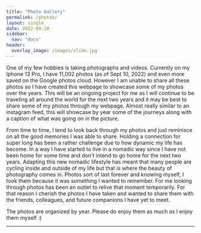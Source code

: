 ```yaml
---
title: "Photo Gallery"
permalink: /photos/
layout: single
date: 2022-09-10
sidebar:
  nav: "docs"
header:
  overlay_image: /images/slide.jpg
--- 
```


One of my few hobbies is taking photographs and videos. Currently on my Iphone 13 Pro, I have 11,002 photos (as of Sept 10, 2022) and even more saved on the Google photos cloud. However I am unable to share all these photos so I have created this webpage to showcase some of my photos over the years. This will be an ongoing project for me as I will continue to be traveling all around the world for the next two years and it may be best to share some of my photos through my webpage. Almost really similar to an instagram feed, this will showcase by year some of the journeys along with a caption of what was going on in the picture.

From time to time, I tend to look back through my photos and just reminisce on all the good memories I was able to share. Holding a connection for super long has been a rather challenge due to how dynamic my life has become. In a way I have started to live in a nomadic way since I have not been home for some time and don't intend to go home for the next two years. Adapting this new nomadic lifestyle has meant that many people are cycling inside and outside of my life but that is where the beauty of photography comes in. Photos sort of last forever and knowing myself, I took them because it was something I wanted to remember. For me looking through photos has been an outlet to relive that moment temporarily. For that reason I cherish the photos I have taken and wanted to share them with the friends, colleagues, and future companions I have yet to meet. 

The photos are organized by year. Please do enjoy them as much as I enjoy them myself :)



---


